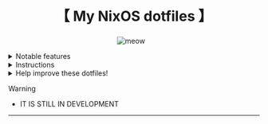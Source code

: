 <div align="center">
    <h1>【 My NixOS dotfiles 】</h1>
    <h3></h3>
</div>

<div align="center"> 

![meow](https://github.com/hans-chrstn/.dotfiles/blob/main/home/profiles/default/ui/ags/ags/assets/pfp.png)
![]()
![]()
![]() 
</a>

</div>

 <details> 
  <summary>Notable features</summary>
     
  - **Widgets**, AGS Widgets
  - **Animations**, a couple
</details>
<details> 
  <summary>Instructions</summary>
    
   - Automated installation for NixOS:
   ```bash
   bash <(curl -s "")
   ```
   - Manual installation, other distros and more:
     - See the [Wiki]()
     - (_Available in: English. Translations are welcome._)
</details>

<details> 
  <summary>Help improve these dotfiles!</summary>
    
   - If you'd like to suggest fixes or a new widget, feel free to [open an issue](https://github.com/hans-chrstn/.dotfiles/issues/new)
</details>

> [!WARNING]
> - IT IS STILL IN DEVELOPMENT

---

